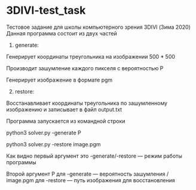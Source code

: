 # 3DIVI-test_task
Тестовое задание для школы компьютерного зрения 3DIVI (Зима 2020)
Данная программа состоит из двух частей
1) generate:

  Генерирует координаты треугольника на изображении 500 * 500 
  
  Производит зашумление каждого пикселя с вероятностью P
  
  Генерирует изображение в формате pgm
  
  
2) restore:

  Восстанавливает координаты треугольника по зашумленному изображению и записывает в файл output.txt
  
  
  

Программа запускается из командной строки

python3 solver.py -generate P

python3 solver.py -restore image.pgm


Как видно первый аргумент это -generate/-restore — режим работы программы

Второй аргумент P для -generate — вероятность зашумления / image.pgm для -restore — путь изображения для восстановления
